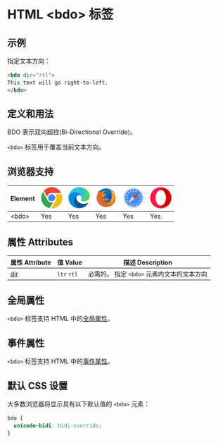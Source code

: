 HTML \<bdo> 标签
===

## 示例

指定文本方向：

```html idoc:preview
<bdo dir="rtl">
This text will go right-to-left.
</bdo>
```

## 定义和用法

BDO 表示双向超控(Bi-Directional Override)。

`<bdo>` 标签用于覆盖当前文本方向。

## 浏览器支持

| Element | ![chrome][1] | ![edge][2] | ![firefox][3] | ![safari][4] | ![opera][5] |
| ------- | --- | --- | --- | --- | --- |
| \<bdo>  | Yes | Yes | Yes | Yes | Yes |
<!--rehype:style=width: 100%; display: inline-table;-->

## 属性 Attributes

| 属性 Attribute | 值 Value | 描述 Description |
| ----- | ----- | ----- |
| [dir](./bdo_dir.md) | `ltr` `rtl` | 必需的。 指定 `<bdo>` 元素内文本的文本方向 |
<!--rehype:style=width: 100%; display: inline-table;-->


## 全局属性

`<bdo>` 标签支持 HTML 中的[全局属性](../reference/standardattributes.md)。

## 事件属性

`<bdo>` 标签支持 HTML 中的[事件属性](../reference/eventattributes.md)。

## 默认 CSS 设置

大多数浏览器将显示具有以下默认值的 `<bdo>` 元素：

```css
bdo {
  unicode-bidi: bidi-override;
}
```


[1]: ../assets/chrome.svg
[2]: ../assets/edge.svg
[3]: ../assets/firefox.svg
[4]: ../assets/safari.svg
[5]: ../assets/opera.svg